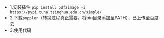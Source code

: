 - 1.安装插件 `pip install pdf2image -i https://pypi.tuna.tsinghua.edu.cn/simple/`
- 2.下载`poppler`（转换过程真正需要，将bin目录添加至PATH），已上传至百度云
- 3.使用代码